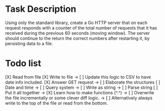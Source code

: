 # Task Description

Using only the standard library, create a Go HTTP server that on each request responds with a counter of the total number of requests that it has received during the previous 60 seconds (moving window). The server should continue to the return the correct numbers after restarting it, by persisting data to a file.

# Todo list
[X] Read from file
[X] Write to file
-> [ ] Update this logic to CSV to have date info included.
[X] Answer GET request
-> [ ] Elaborate the structures
[ ] Date and time
-> [ ] Query system
-> [ ] Write as string
-> [ ] Parse string
[ ] Put it all together
-> [X] Learn how to make functions (^.^)
-> [ ] Overwrite the file incrementally or some clever diff logic.
-> [ ] Alternatively always write to the top of the file or read from the bottom.

